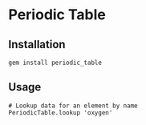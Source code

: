 # Periodic Table

## Installation

    gem install periodic_table

## Usage

    # Lookup data for an element by name
    PeriodicTable.lookup 'oxygen'
